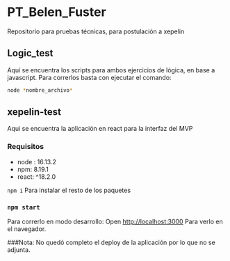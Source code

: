 # PT_Belen_Fuster
Repositorio para pruebas técnicas, para postulación a xepelin

## Logic_test
Aquí se encuentra los scripts para ambos ejercicios de lógica, en base a javascript. 
Para correrlos basta con ejecutar el comando:

```sh
node *nombre_archivo*
```

## xepelin-test
Aqui se encuentra la aplicación en react para la interfaz del MVP 

### Requisitos
- node : 16.13.2
- npm: 8.19.1
- react: ^18.2.0

`npm i` Para instalar el resto de los paquetes

### `npm start`

Para correrlo en modo desarrollo:
Open [http://localhost:3000](http://localhost:3000) Para verlo en el navegador.


###Nota:
No quedó completo el deploy de la aplicación por lo que no se adjunta. 






